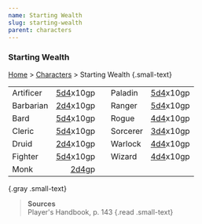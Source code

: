 ```yaml
---
name: Starting Wealth
slug: starting-wealth
parent: characters
---
```

### Starting Wealth
[Home](dm-operations-center) > [Characters](character-menu) > Starting Wealth {.small-text}

||||||
| :-------- | --------------------: | :-: | :------- | --------------------: |
| Artificer | [5d4](/roll/5d4)x10gp |     | Paladin  | [5d4](/roll/5d4)x10gp |
| Barbarian | [2d4](/roll/2d4)x10gp |     | Ranger   | [5d4](/roll/5d4)x10gp |
| Bard      | [5d4](/roll/5d4)x10gp |     | Rogue    | [4d4](/roll/4d4)x10gp |
| Cleric    | [5d4](/roll/5d4)x10gp |     | Sorcerer | [3d4](/roll/3d4)x10gp |
| Druid     | [2d4](/roll/2d4)x10gp |     | Warlock  | [4d4](/roll/4d4)x10gp |
| Fighter   | [5d4](/roll/5d4)x10gp |     | Wizard   | [4d4](/roll/4d4)x10gp |
| Monk      |    [2d4](/roll/2d4)gp |     |          |                       |
{.gray .small-text}

> **Sources** <br/>
> Player's Handbook, p. 143
{.read .small-text}